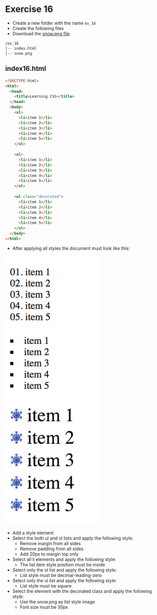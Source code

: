 # Exercise 16

* Create a new folder with the name `ex_16`
* Create the following files
* Download the [snow.png file](./images/snow.png)

```
/ex_16
|-- index.html
|-- snow.png
```

## index16.html
```html
<!DOCTYPE html>
<html>
  <head>
    <title>Learning CSS</title>
  </head>
  <body>
    <ul>
      <li>item 1</li>
      <li>item 2</li>
      <li>item 3</li>
      <li>item 4</li>
      <li>item 5</li>
    </ul>

    <ol>
      <li>item 1</li>
      <li>item 2</li>
      <li>item 3</li>
      <li>item 4</li>
      <li>item 5</li>
    </ol>

    <ul class="decorated">
      <li>item 1</li>
      <li>item 2</li>
      <li>item 3</li>
      <li>item 4</li>
      <li>item 5</li>
    </ul>
  </body>
</html>
```

* After applying all styles the document must look like this:

![Ex 16](./results/ex_16.png)

* Add a style element
* Select the both ul and ol lists and apply the following style:
  * Remove margin from all sides
  * Remove padding from all sides
  * Add 20px to margin top only
* Select all li elements and apply the following style:
  * The list item style position must be inside
* Select only the ol list and apply the following style:
  * List style must be decimal-leading-zero
* Select only the ul list and apply the following style:
  * List style must be square
* Select the element with the decorated class and apply the following style: 
  * Use the snow.png as list style image
  * Font size must be 30px